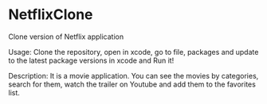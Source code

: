# NetflixClone
Clone version of Netflix application 

Usage: Clone the repository, open in xcode, go to file, packages and update to the latest package versions in xcode and Run it!

Description: It is a movie application. You can see the movies by categories, search for them, watch the trailer on Youtube and add them to the favorites list. 
